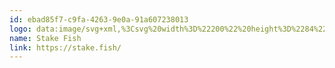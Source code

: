 ```yaml
---
id: ebad85f7-c9fa-4263-9e0a-91a607238013
logo: data:image/svg+xml,%3Csvg%20width%3D%22200%22%20height%3D%2284%22%20viewBox%3D%220%200%20200%2084%22%20fill%3D%22none%22%20xmlns%3D%22http%3A%2F%2Fwww.w3.org%2F2000%2Fsvg%22%3E%0A%3Cpath%20d%3D%22M52.3473%2031.4614C55.1984%2028.1145%2059.3826%2026%2064.0475%2026C72.6367%2026%2079.5999%2033.1638%2079.5999%2041.9997C79.5999%2050.8369%2072.6373%2058%2064.0482%2058C59.3853%2058%2055.2023%2055.8882%2052.3519%2052.544C55.526%2051.9702%2058.4909%2050.5264%2060.9339%2048.3648C62.6417%2046.9256%2064.1531%2045.2562%2065.4272%2043.4017L66.1468%2042.2892C66.2018%2042.2037%2066.2311%2042.1035%2066.2311%2042.001C66.2311%2041.8985%2066.2018%2041.7983%2066.1468%2041.7128L65.4226%2040.6003C64.1457%2038.7476%2062.6342%2037.0783%2060.928%2035.6366C58.4831%2033.4795%2055.5196%2032.0375%2052.3473%2031.4614Z%22%20fill%3D%22black%22%2F%3E%0A%3Cpath%20fill-rule%3D%22evenodd%22%20clip-rule%3D%22evenodd%22%20d%3D%22M50.5115%2034.5763C56.4192%2034.9985%2060.572%2039.406%2062.3629%2041.7233C62.4243%2041.8042%2062.4576%2041.9038%2062.4576%2042.0064C62.4576%2042.109%2062.4243%2042.2087%2062.3629%2042.2896C60.5688%2044.6068%2056.4186%2049.0036%2050.5174%2049.4157C50.4365%2049.4217%2050.3549%2049.4264%2050.2733%2049.4311C50.8445%2050.5491%2051.5423%2051.5944%2052.3519%2052.544C51.8063%2052.6431%2051.2565%2052.7155%2050.7043%2052.7622C50.3415%2052.7925%2049.9735%2052.8026%2049.6121%2052.8026C45.1848%2052.705%2040.9301%2051.0184%2037.5845%2048.0349C36.4876%2047.093%2035.4747%2046.0523%2034.558%2044.925C34.5443%2044.9111%2034.5278%2044.9005%2034.5097%2044.8939C34.4916%2044.8873%2034.4723%2044.8849%2034.4532%2044.8868C34.434%2044.8888%2034.4156%2044.895%2034.3991%2044.9051C34.3825%2044.9152%2034.3684%2044.9289%2034.3576%2044.9452C33.3169%2046.8286%2032.5008%2048.8341%2031.9269%2050.9184L31.9151%2050.9494L31.8961%2050.9804C31.7538%2051.203%2031.561%2051.3868%2031.3344%2051.5159C31.1078%2051.6451%2030.8541%2051.7157%2030.595%2051.7218C30.3966%2051.7157%2030.2015%2051.67%2030.0201%2051.5878C29.7233%2051.4476%2029.472%2051.2227%2029.2961%2050.9397C29.1202%2050.6567%2029.0272%2050.3277%2029.0281%2049.9918V49.9608L29.0346%2049.9298C29.7772%2047.205%2030.8893%2044.6014%2032.3381%2042.1957C32.3758%2042.1341%2032.3958%2042.0627%2032.3958%2041.99C32.3958%2041.9172%2032.3758%2041.8458%2032.3381%2041.7842C30.8883%2039.3872%2029.7783%2036.7897%2029.0418%2034.0703L29.0353%2034.0501C28.961%2033.6794%2029.0047%2033.2941%2029.1599%2032.951C29.3151%2032.6079%2029.5735%2032.3253%2029.897%2032.145C30.0682%2032.0605%2030.2547%2032.0141%2030.4445%2032.0088C30.6343%2032.0035%2030.823%2032.0393%2030.9984%2032.114C31.2077%2032.1975%2031.3979%2032.3248%2031.5569%2032.488C31.7158%2032.6511%2031.84%2032.8464%2031.9217%2033.0615L31.9282%2033.0925C32.5003%2035.1699%2033.3142%2037.1687%2034.3523%2039.0454C34.3631%2039.0618%2034.3773%2039.0755%2034.3938%2039.0856C34.4103%2039.0957%2034.4288%2039.1019%2034.4479%2039.1038C34.4671%2039.1058%2034.4864%2039.1034%2034.5045%2039.0968C34.5226%2039.0901%2034.539%2039.0795%2034.5527%2039.0656C35.4675%2037.9417%2036.4785%2036.9043%2037.5734%2035.9659C41.1925%2032.709%2045.8949%2031.0154%2050.6991%2031.2385C51.2517%2031.286%2051.8019%2031.3597%2052.3479%2031.4594C51.5413%2032.4061%2050.8459%2033.4472%2050.2761%2034.5612C45.1522%2034.2999%2040.1193%2037.0777%2036.4628%2041.7633C36.4099%2041.8302%2036.381%2041.9138%2036.381%2042.0001C36.381%2042.0863%2036.4099%2042.1699%2036.4628%2042.2368C40.1165%2046.9201%2045.1451%2049.6972%2050.272%2049.4302C49.1382%2047.2095%2048.496%2044.6825%2048.496%2042C48.4923%2039.4088%2049.1035%2036.8548%2050.2761%2034.5612L50.5115%2034.5763ZM57.9295%2042.8233C58.0312%2042.6287%2058.0941%2042.4152%2058.1145%2042.1953C58.1546%2041.7637%2058.0287%2041.3332%2057.7639%2040.9958C57.4991%2040.6585%2057.1163%2040.4412%2056.6977%2040.3905C56.279%2040.3398%2055.8576%2040.4597%2055.5238%2040.7245C55.1901%2040.9894%2054.9704%2041.3781%2054.9118%2041.8074C54.882%2042.0262%2054.895%2042.2489%2054.95%2042.4624C55.005%2042.6759%2055.1009%2042.876%2055.2321%2043.0509C55.3633%2043.2258%2055.5272%2043.372%2055.714%2043.4809C55.9009%2043.5897%2056.1071%2043.6591%2056.3204%2043.685C56.5337%2043.7108%2056.7499%2043.6926%2056.9563%2043.6313C57.1626%2043.5701%2057.355%2043.467%2057.5221%2043.3283C57.6893%2043.1895%2057.8278%2043.0178%2057.9295%2042.8233Z%22%20fill%3D%22black%22%2F%3E%0A%3Cpath%20d%3D%22M149.165%2035.4737C149.618%2035.4735%20149.992%2035.3388%20150.278%2035.0743C150.566%2034.8063%20150.713%2034.4514%20150.713%2034.0191C150.713%2033.5874%20150.566%2033.2352%20150.276%2032.9726C149.991%2032.7153%20149.617%2032.5847%20149.165%2032.5847C148.699%2032.5847%20148.322%2032.716%20148.043%2032.9739C147.76%2033.2352%20147.617%2033.5867%20147.617%2034.0191C147.617%2034.4507%20147.76%2034.8056%20148.041%2035.0736C148.32%2035.339%20148.698%2035.4737%20149.165%2035.4737Z%22%20fill%3D%22black%22%2F%3E%0A%3Cpath%20d%3D%22M143.83%2037.1703H149.28C150.274%2037.1703%20150.482%2037.7454%20150.482%2038.229V45.8944C150.482%2046.3133%20150.355%2046.6419%20150.103%2046.8709C149.856%2047.0958%20149.54%2047.2103%20149.165%2047.2103C148.79%2047.2103%20148.471%2047.0965%20148.217%2046.8722C147.959%2046.6433%20147.828%2046.314%20147.828%2045.8938V39.2889H143.83V45.8938C143.83%2046.314%20143.702%2046.6399%20143.45%2046.8628C143.203%2047.0803%20142.887%2047.1908%20142.512%2047.1908C142.138%2047.1908%20141.82%2047.0803%20141.567%2046.8635C141.307%2046.6413%20141.176%2046.3146%20141.176%2045.8938V39.2889H140.343C139.349%2039.2889%20139.14%2038.7125%20139.14%2038.2296C139.14%2037.7461%20139.349%2037.1703%20140.343%2037.1703H141.176C141.181%2035.9326%20141.512%2034.9339%20142.159%2034.2006C142.812%2033.4619%20143.74%2033.0315%20144.92%2032.9231L145.362%2032.8841C145.461%2032.8679%20145.561%2032.8612%20145.661%2032.8639C146.607%2032.8639%20146.806%2033.4188%20146.806%2033.8834C146.806%2034.208%20146.716%2034.4646%20146.538%2034.6477C146.364%2034.8269%20146.125%2034.9326%20145.827%2034.9622L145.404%2035.0013C144.852%2035.0511%20144.448%2035.2255%20144.203%2035.5191C143.955%2035.8168%20143.83%2036.2626%20143.83%2036.8471V37.1703Z%22%20fill%3D%22black%22%2F%3E%0A%3Cpath%20d%3D%22M158.916%2041.7853C159.423%2042.0324%20159.793%2042.3482%20160.016%2042.724C160.238%2043.0991%20160.352%2043.5806%20160.352%2044.1557C160.352%2045.0911%20159.969%2045.8513%20159.214%2046.415C158.472%2046.9692%20157.474%2047.25%20156.25%2047.25C154.837%2047.25%20153.677%2046.9571%20152.804%2046.3813C152.356%2046.1066%20152.129%2045.7106%20152.129%2045.2028C152.129%2044.9072%20152.21%2044.6628%20152.372%2044.4742C152.537%2044.2809%20152.743%2044.1826%20152.985%2044.1826C153.227%2044.1826%20153.541%2044.291%20153.948%2044.5146C154.304%2044.6895%20154.671%2044.838%20155.048%2044.9591C155.373%2045.0601%20155.797%2045.1113%20156.308%2045.1113C156.819%2045.1113%20157.22%2045.0244%20157.5%2044.8533C157.762%2044.6924%20157.889%2044.4776%20157.889%2044.1954C157.889%2044.0042%20157.84%2043.8594%20157.742%2043.7516C157.634%2043.6358%20157.431%2043.524%20157.139%2043.4203C156.83%2043.3099%20156.354%2043.1819%20155.723%2043.0385C154.57%2042.7987%20153.726%2042.4499%20153.22%2042.0028C152.7%2041.5448%20152.436%2040.9065%20152.436%2040.1058C152.432%2039.5128%20152.616%2038.9347%20152.96%2038.4586C153.305%2037.9737%20153.785%2037.5933%20154.385%2037.3286C154.98%2037.066%20155.666%2036.9333%20156.423%2036.9333C156.959%2036.9318%20157.493%2037.0029%20158.011%2037.1448C158.521%2037.2862%20158.984%2037.4949%20159.39%2037.7643C159.836%2038.0505%20160.064%2038.4404%20160.064%2038.9206C160.064%2039.2142%20159.982%2039.4647%20159.823%2039.6653C159.658%2039.8741%20159.45%2039.9798%20159.206%2039.9798C159.049%2039.9798%20158.893%2039.9468%20158.743%2039.8808C158.605%2039.8196%20158.43%2039.7273%20158.223%2039.6074C157.861%2039.4148%20157.543%2039.268%20157.283%2039.1724C157.029%2039.0788%20156.707%2039.0317%20156.327%2039.0317C155.882%2039.0317%20155.528%2039.1233%20155.276%2039.3044C155.035%2039.4775%20154.917%2039.7071%20154.917%2040.0074C154.917%2040.2896%20155.035%2040.4984%20155.278%2040.6452C155.546%2040.8088%20156.082%2040.9765%20156.871%2041.1435C157.734%2041.3294%20158.423%2041.5455%20158.916%2041.7853Z%22%20fill%3D%22black%22%2F%3E%0A%3Cpath%20d%3D%22M167.57%2036.9321C166.875%2036.9321%20166.246%2037.0735%20165.699%2037.351C165.277%2037.5634%20164.904%2037.8668%20164.606%2038.2406V34.0405C164.606%2033.6607%20164.481%2033.3549%20164.236%2033.1327C163.995%2032.9145%20163.676%2032.8041%20163.288%2032.8041C162.899%2032.8041%20162.576%2032.9213%20162.329%2033.1543C162.078%2033.39%20161.951%2033.7011%20161.951%2034.0802V45.8933C161.951%2046.2973%20162.071%2046.6205%20162.307%2046.8562C162.542%2047.0906%20162.865%2047.2091%20163.269%2047.2091C163.671%2047.2091%20163.998%2047.0913%20164.24%2046.8576C164.482%2046.6219%20164.606%2046.298%20164.606%2045.8933V41.4878C164.606%2040.776%20164.804%2040.2016%20165.194%2039.7807C165.584%2039.3618%20166.111%2039.1497%20166.763%2039.1497C167.311%2039.1497%20167.715%2039.2978%20167.964%2039.5887C168.217%2039.8857%20168.345%2040.3719%20168.345%2041.0339V45.8933C168.345%2046.298%20168.469%2046.6226%20168.712%2046.8576C168.953%2047.0913%20169.279%2047.2091%20169.683%2047.2091C170.086%2047.2091%20170.409%2047.0906%20170.644%2046.8562C170.88%2046.6205%20171%2046.2973%20171%2045.8933V41.0339C171%2038.3126%20169.846%2036.9321%20167.57%2036.9321Z%22%20fill%3D%22black%22%2F%3E%0A%3Cpath%20d%3D%22M90.5641%2041.7847C91.0709%2042.0319%2091.4415%2042.3477%2091.6648%2042.7235C91.8868%2043.0986%2092.0001%2043.5801%2092.0001%2044.1552C92.0001%2045.0905%2091.617%2045.8508%2090.8627%2046.4145C90.1208%2046.9687%2089.1228%2047.2495%2087.8983%2047.2495C86.4853%2047.2495%2085.3262%2046.9566%2084.4521%2046.3808C84.0042%2046.1061%2083.7776%2045.7101%2083.7776%2045.2023C83.7776%2044.9067%2083.8588%2044.6623%2084.0199%2044.4737C84.1856%2044.2804%2084.3918%2044.1821%2084.6341%2044.1821C84.8751%2044.1821%2085.1894%2044.2905%2085.5967%2044.5141C85.9526%2044.689%2086.3202%2044.8375%2086.6968%2044.9586C87.0215%2045.0596%2087.4452%2045.1107%2087.956%2045.1107C88.4674%2045.1107%2088.8694%2045.0239%2089.1484%2044.8528C89.4103%2044.6919%2089.5373%2044.4771%2089.5373%2044.1949C89.5373%2044.0037%2089.4895%2043.8589%2089.39%2043.7511C89.2826%2043.6353%2089.0796%2043.5235%2088.7876%2043.4198C88.4792%2043.3094%2088.0031%2043.1814%2087.3719%2043.038C86.2181%2042.7982%2085.3747%2042.4494%2084.8679%2042.0023C84.3479%2041.5443%2084.0847%2040.9059%2084.0847%2040.1053C84.0847%2039.5005%2084.2609%2038.9456%2084.6086%2038.4581C84.9536%2037.9732%2085.433%2037.5927%2086.0334%2037.3281C86.6293%2037.0655%2087.3142%2036.9328%2088.0712%2036.9328C88.6072%2036.9313%2089.1411%2037.0024%2089.6591%2037.1442C90.1477%2037.2759%2090.6134%2037.4849%2091.0395%2037.7638C91.4847%2038.05%2091.712%2038.4399%2091.712%2038.92C91.712%2039.2137%2091.6314%2039.4642%2091.4723%2039.6648C91.3066%2039.8736%2091.0991%2039.9793%2090.8555%2039.9793C90.6977%2039.9793%2090.5418%2039.9463%2090.3925%2039.8803C90.2537%2039.8191%2090.0782%2039.7268%2089.8713%2039.6069C89.5098%2039.4143%2089.1916%2039.2675%2088.931%2039.1719C88.6769%2039.0783%2088.356%2039.0312%2087.9749%2039.0312C87.5303%2039.0312%2087.1767%2039.1227%2086.9246%2039.3039C86.6837%2039.477%2086.5658%2039.7066%2086.5658%2040.0069C86.5658%2040.2891%2086.6837%2040.4979%2086.9259%2040.6447C87.1944%2040.8083%2087.7307%2040.976%2088.5191%2041.143C89.3834%2041.3288%2090.071%2041.545%2090.5641%2041.7847Z%22%20fill%3D%22black%22%2F%3E%0A%3Cpath%20d%3D%22M98.3413%2045.0717L98.8599%2045.1107C99.7504%2045.166%2099.937%2045.6953%2099.937%2046.1296C99.937%2046.4919%2099.7917%2046.7721%2099.5049%2046.9613C99.2691%2047.1162%2098.9489%2047.1943%2098.5508%2047.1943C98.4899%2047.1943%2098.4277%2047.1923%2098.3635%2047.1896L97.8423%2047.1492C95.6238%2046.9862%2094.4988%2045.7458%2094.4988%2043.4629V39.2877H93.6659C93.2914%2039.2877%2092.996%2039.1975%2092.7885%2039.0204C92.573%2038.8372%2092.4637%2038.5705%2092.4637%2038.2284C92.4637%2037.8864%2092.5724%2037.6197%2092.7885%2037.4358C92.9967%2037.2587%2093.292%2037.1692%2093.6659%2037.1692H94.4988V35.4823C94.4988%2035.091%2094.6226%2034.7732%2094.8655%2034.5375C95.1065%2034.3045%2095.4333%2034.1859%2095.836%2034.1859C96.2256%2034.1859%2096.5458%2034.3045%2096.7867%2034.5375C97.0303%2034.7732%2097.1534%2035.0917%2097.1534%2035.4823V37.1698H98.6589C99.0321%2037.1698%2099.3281%2037.2594%2099.5363%2037.4365C99.7517%2037.6204%2099.8611%2037.887%2099.8611%2038.2291C99.8611%2038.5712%2099.7517%2038.8379%2099.5363%2039.0211C99.3281%2039.1982%2099.0328%2039.2884%2098.6582%2039.2884H97.1534V43.6414C97.1534%2044.5437%2097.5424%2045.0111%2098.3413%2045.0717Z%22%20fill%3D%22black%22%2F%3E%0A%3Cpath%20fill-rule%3D%22evenodd%22%20clip-rule%3D%22evenodd%22%20d%3D%22M105.386%2036.9321C106.721%2036.9321%20107.731%2037.2816%20108.385%2037.9692C109.04%2038.6567%20109.373%2039.7079%20109.373%2041.0932V45.9135C109.373%2046.304%20109.256%2046.6178%20109.026%2046.8461C108.799%2047.0744%20108.484%2047.1896%20108.093%2047.1896C107.728%2047.1896%20107.424%2047.0711%20107.188%2046.8374C106.968%2046.6172%20106.849%2046.331%20106.835%2045.9855C106.617%2046.3152%20106.332%2046.5918%20105.999%2046.7956C105.513%2047.0966%20104.945%2047.2488%20104.311%2047.2488C103.667%2047.2488%20103.072%2047.1115%20102.545%2046.8401C102.015%2046.568%20101.592%2046.1869%20101.286%2045.7087C100.98%2045.2286%20100.824%2044.6858%20100.824%2044.0959C100.824%2043.3552%20101.012%2042.7605%20101.384%2042.3295C101.752%2041.9026%20102.353%2041.5901%20103.169%2041.4002C103.969%2041.2144%20105.083%2041.1201%20106.48%2041.1201H106.834V40.7969C106.834%2040.1888%20106.709%2039.7436%20106.464%2039.4736C106.222%2039.2062%20105.814%2039.0709%20105.251%2039.0709C104.88%2039.073%20104.51%2039.1278%20104.153%2039.2339C103.776%2039.3436%20103.321%2039.5052%20102.802%2039.714C102.459%2039.8911%20102.201%2039.9793%20102.026%2039.9793C101.758%2039.9793%20101.535%2039.8783%20101.365%2039.6783C101.197%2039.4844%20101.112%2039.2291%20101.112%2038.92C101.107%2038.6871%20101.172%2038.4583%20101.297%2038.2641C101.416%2038.0823%20101.615%2037.9133%20101.888%2037.7591C102.344%2037.5039%20102.895%2037.2998%20103.524%2037.153C104.151%2037.0062%20104.777%2036.9321%20105.386%2036.9321ZM106.834%2042.97V42.6858H106.615C105.769%2042.6858%20105.104%2042.7248%20104.639%2042.8023C104.192%2042.877%20103.872%2043.0057%20103.687%2043.1834C103.508%2043.3572%20103.421%2043.5908%20103.421%2043.8986C103.421%2044.2851%20103.548%2044.5922%20103.811%2044.8387C104.077%2045.0885%20104.398%2045.2097%20104.791%2045.2097C105.4%2045.2097%20105.882%2045.0064%20106.263%2044.5889C106.642%2044.1754%20106.834%2043.6299%20106.834%2042.97Z%22%20fill%3D%22black%22%2F%3E%0A%3Cpath%20d%3D%22M116.884%2041.9605L120.121%2044.9464C120.404%2045.2239%20120.547%2045.5417%20120.547%2045.8933C120.547%2046.2286%20120.429%2046.531%20120.197%2046.7923C119.962%2047.0562%20119.682%2047.1896%20119.364%2047.1896C119.05%2047.1896%20118.756%2047.0583%20118.489%2046.7983L114.211%2042.8104V45.8933C114.211%2046.3141%20114.08%2046.6407%20113.82%2046.863C113.567%2047.0798%20113.249%2047.1896%20112.874%2047.1896C112.5%2047.1896%20112.184%2047.0798%20111.936%2046.8623C111.685%2046.6394%20111.557%2046.3135%20111.557%2045.8933V34.1004C111.557%2033.6802%20111.685%2033.3536%20111.938%2033.1314C112.183%2032.9139%20112.499%2032.8041%20112.874%2032.8041C113.249%2032.8041%20113.567%2032.9139%20113.82%2033.1307C114.08%2033.3529%20114.211%2033.6795%20114.211%2034.1004V41.2218L118.105%2037.3833C118.357%2037.124%20118.652%2036.9921%20118.98%2036.9921C119.14%2036.9912%20119.299%2037.024%20119.447%2037.0884C119.594%2037.1528%20119.727%2037.2474%20119.838%2037.3665C120.08%2037.6143%20120.201%2037.9119%20120.201%2038.2486C120.201%2038.586%20120.067%2038.8965%20119.799%2039.1706L116.884%2041.9605Z%22%20fill%3D%22black%22%2F%3E%0A%3Cpath%20fill-rule%3D%22evenodd%22%20clip-rule%3D%22evenodd%22%20d%3D%22M128.568%2044.5101C128.967%2044.2905%20129.263%2044.1821%20129.465%2044.1821C129.586%2044.179%20129.705%2044.2049%20129.814%2044.2579C129.923%2044.3109%20130.018%2044.3894%20130.092%2044.4872C130.244%2044.6825%20130.322%2044.9424%20130.322%2045.2616C130.322%2045.7182%20130.061%2046.102%20129.547%2046.4024C129.071%2046.6707%20128.564%2046.8772%20128.038%2047.0172C127.479%2047.1714%20126.938%2047.2488%20126.431%2047.2488C124.893%2047.2488%20123.655%2046.7842%20122.751%2045.8683C121.847%2044.9511%20121.389%2043.6831%20121.389%2042.1006C121.389%2041.0965%20121.587%2040.1921%20121.979%2039.413C122.354%2038.6508%20122.934%2038.0155%20123.65%2037.5826C124.364%2037.1517%20125.184%2036.9328%20126.086%2036.9328C126.949%2036.9328%20127.714%2037.1315%20128.358%2037.5234C129.004%2037.9173%20129.511%2038.4803%20129.866%2039.1968C130.219%2039.91%20130.398%2040.7605%20130.398%2041.7255C130.398%2042.5356%20129.933%2042.706%20129.542%2042.706H124.018C124.105%2043.5067%20124.339%2044.1053%20124.715%2044.4865C125.111%2044.8878%20125.701%2045.0912%20126.469%2045.0912C126.864%2045.0912%20127.216%2045.0407%20127.515%2044.9397C127.822%2044.836%20128.176%2044.6919%20128.568%2044.5101ZM124.02%2041.1208H128.083C128.043%2040.4184%20127.862%2039.8776%20127.546%2039.5113C127.209%2039.1221%20126.75%2038.9322%20126.143%2038.9322C125.53%2038.9322%20125.034%2039.1315%20124.671%2039.5248C124.326%2039.8965%20124.107%2040.4332%20124.02%2041.1208Z%22%20fill%3D%22black%22%2F%3E%0A%3Cpath%20d%3D%22M136.425%2040.975C136.16%2040.6294%20135.773%2040.4062%20135.348%2040.3544C134.923%2040.3026%20134.496%2040.4265%20134.16%2040.6988C133.824%2040.9711%20133.607%2041.3694%20133.556%2041.8063C133.506%2042.2432%20133.626%2042.6827%20133.891%2043.0282C134.156%2043.3738%20134.543%2043.597%20134.968%2043.6488C135.393%2043.7006%20135.82%2043.5767%20136.156%2043.3044C136.492%2043.0321%20136.709%2042.6337%20136.76%2042.1969C136.81%2041.76%20136.69%2041.3205%20136.425%2040.975Z%22%20fill%3D%22black%22%2F%3E%0A%3C%2Fsvg%3E%0A
name: Stake Fish
link: https://stake.fish/
---
```

